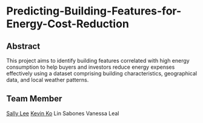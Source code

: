 # Predicting-Building-Features-for-Energy-Cost-Reduction

## Abstract
This project aims to identify building features correlated with high energy consumption to help buyers and investors reduce energy expenses effectively using a dataset comprising building characteristics, geographical data, and local weather patterns.

## Team Member
[Sally Lee](https://github.com/sallylee0801)
[Kevin Ko](https://github.com/kevinkooo)
Lin Sabones
Vanessa Leal
